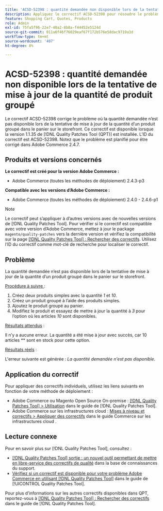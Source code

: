 ```yaml
---
title: 'ACSD-52398 : quantité demandée non disponible lors de la tentative de mise à jour de la quantité de produit groupé'
description: Appliquez le correctif ACSD-52398 pour résoudre le problème d’Adobe Commerce en raison duquel la quantité demandée n’est pas disponible lors de la tentative de mise à jour de la quantité d’un produit groupé dans le panier sur le storefront.
feature: Shopping Cart, Quotes, Products
role: Admin
exl-id: 75fa5f96-22e7-40a2-8b8a-f44452e5124d
source-git-commit: 011a6f46f76029eaf67f172b576e58dac9710a3d
workflow-type: tm+mt
source-wordcount: '407'
ht-degree: 0%

---
```


# ACSD-52398 : quantité demandée non disponible lors de la tentative de mise à jour de la quantité de produit groupé

Le correctif ACSD-52398 corrige le problème où la quantité demandée n’est pas disponible lors de la tentative de mise à jour de la quantité d’un produit groupé dans le panier sur le storefront. Ce correctif est disponible lorsque la version 1.1.35 de [!DNL Quality Patches Tool (QPT)] est installée. L’ID du correctif est ACSD-52398. Notez que le problème est planifié pour être corrigé dans Adobe Commerce 2.4.7.

## Produits et versions concernés

**Le correctif est créé pour la version Adobe Commerce :**

* Adobe Commerce (toutes les méthodes de déploiement) 2.4.3-p3

**Compatible avec les versions d’Adobe Commerce :**

* Adobe Commerce (toutes les méthodes de déploiement) 2.4.0 - 2.4.6-p1

>[!NOTE]
>
>Le correctif peut s’appliquer à d’autres versions avec de nouvelles versions de [!DNL Quality Patches Tool]. Pour vérifier si le correctif est compatible avec votre version d’Adobe Commerce, mettez à jour le package `magento/quality-patches` vers la dernière version et vérifiez la compatibilité sur la page [[!DNL Quality Patches Tool] : Rechercher des correctifs](https://experienceleague.adobe.com/tools/commerce-quality-patches/index.html). Utilisez l’ID du correctif comme mot-clé de recherche pour localiser le correctif.

## Problème

La quantité demandée n’est pas disponible lors de la tentative de mise à jour de la quantité d’un produit groupé dans le panier sur le storefront.

<u>Procédure à suivre </u> :

1. Créez deux produits simples avec la quantité *1* et *10*.
1. Créez un produit groupé à l’aide des produits simples.
1. Ajoutez le produit groupé au panier.
1. Modifiez le produit et essayez de mettre à jour la quantité à *3* pour l’option où les articles *10* sont disponibles.

<u>Résultats attendus</u> :

Il n’y a aucune erreur. La quantité a été mise à jour avec succès, car 10 articles ** sont en stock pour cette option.

<u>Résultats réels</u> :

L&#39;erreur suivante est générée : *La quantité demandée n&#39;est pas disponible*.

## Application du correctif

Pour appliquer des correctifs individuels, utilisez les liens suivants en fonction de votre méthode de déploiement :

* Adobe Commerce ou Magento Open Source On-premise : [[!DNL Quality Patches Tool] > Utilisation](/help/tools/quality-patches-tool/usage.md) dans le guide de [!DNL Quality Patches Tool].
* Adobe Commerce sur les infrastructures cloud : [Mises à niveau et correctifs > Appliquer des correctifs](https://experienceleague.adobe.com/docs/commerce-cloud-service/user-guide/develop/upgrade/apply-patches.html) dans le guide Commerce sur les infrastructures cloud .

## Lecture connexe

Pour en savoir plus sur [!DNL Quality Patches Tool], consultez :

* [[!DNL Quality Patches Tool] sortie : un nouvel outil permettant de mettre en libre-service des correctifs de qualité](https://experienceleague.adobe.com/en/docs/commerce-operations/tools/quality-patches-tool/quality-patches-tool-to-self-serve-quality-patches) dans la base de connaissances du support.
* [Vérifiez si un correctif est disponible pour votre problème Adobe Commerce en utilisant [!DNL Quality Patches Tool]](/help/tools/quality-patches-tool/patches-available-in-qpt/check-patch-for-magento-issue-with-magento-quality-patches.md) dans le guide de [!UICONTROL Quality Patches Tool].


Pour plus d’informations sur les autres correctifs disponibles dans QPT, reportez-vous à [[!DNL Quality Patches Tool] : Rechercher des correctifs](https://experienceleague.adobe.com/tools/commerce-quality-patches/index.html) dans le guide de [!DNL Quality Patches Tool].
